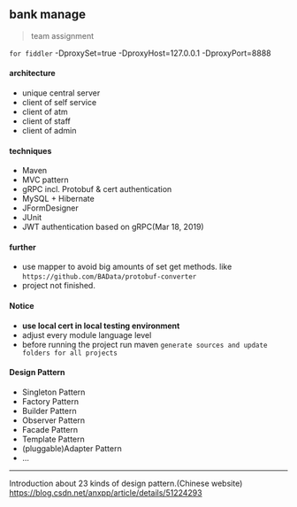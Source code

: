 ## bank manage
> team assignment

`for fiddler`
-DproxySet=true -DproxyHost=127.0.0.1 -DproxyPort=8888

#### architecture
- unique central server
- client of self service
- client of atm
- client of staff
- client of admin

#### techniques
- Maven
- MVC pattern
- gRPC incl. Protobuf & cert authentication
- MySQL + Hibernate
- JFormDesigner
- JUnit
- JWT authentication based on gRPC(Mar 18, 2019)

#### further
- use mapper to avoid big amounts of set get methods. like `https://github.com/BAData/protobuf-converter`
- project not finished.

#### Notice
- **use local cert in local testing environment** 
- adjust every module language level
- before running the project run maven `generate sources and update folders for all projects`

#### Design Pattern
- Singleton Pattern
- Factory Pattern
- Builder Pattern
- Observer Pattern
- Facade Pattern
- Template Pattern
- (pluggable)Adapter Pattern
- ...

-----------
Introduction about 23 kinds of design pattern.(Chinese website)
https://blog.csdn.net/anxpp/article/details/51224293